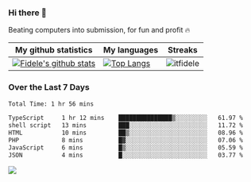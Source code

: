 ### Hi there 👋
<p>Beating computers into submission, for fun and profit 🔥</p>

|My github statistics|My languages|Streaks|
|-|-|-|
|[![Fidele's github stats](https://github-readme-stats.vercel.app/api?username=itfidele&count_private=true&show_icons=true&theme=dark&hide_title=true)](https://github.com/itfidele)|[![Top Langs](https://github-readme-stats.vercel.app/api/top-langs/?username=itfidele&show_icons=true&langs_count=8&theme=dark&layout=compact&hide_title=true)](https://github.com/itfidele)|![itfidele](https://github-readme-streak-stats.herokuapp.com/?user=itfidele&theme=dark)

### Over the Last 7 Days
<!--START_SECTION:waka-->

```txt
Total Time: 1 hr 56 mins

TypeScript     1 hr 12 mins    ███████████████▒░░░░░░░░░   61.97 %
shell script   13 mins         ███░░░░░░░░░░░░░░░░░░░░░░   11.72 %
HTML           10 mins         ██▒░░░░░░░░░░░░░░░░░░░░░░   08.96 %
PHP            8 mins          █▓░░░░░░░░░░░░░░░░░░░░░░░   07.06 %
JavaScript     6 mins          █▒░░░░░░░░░░░░░░░░░░░░░░░   05.59 %
JSON           4 mins          █░░░░░░░░░░░░░░░░░░░░░░░░   03.77 %
```

<!--END_SECTION:waka-->



![](https://komarev.com/ghpvc/?username=itfidele)
